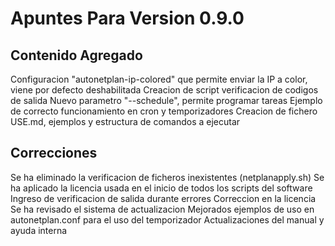 # Apuntes Para Version 0.9.0

## Contenido Agregado
Configuracion "autonetplan-ip-colored" que permite enviar la IP a color, viene por defecto deshabilitada
Creacion de script verificacion de codigos de salida
Nuevo parametro "--schedule", permite programar tareas
Ejemplo de correcto funcionamiento en cron y temporizadores
Creacion de fichero USE.md, ejemplos y estructura de comandos a ejecutar

## Correcciones
Se ha eliminado la verificacion de ficheros inexistentes (netplanapply.sh)
Se ha aplicado la licencia usada en el inicio de todos los scripts del software
Ingreso de verificacion de salida durante errores
Correccion en la licencia
Se ha revisado el sistema de actualizacion
Mejorados ejemplos de uso en autonetplan.conf para el uso del temporizador
Actualizaciones del manual y ayuda interna
